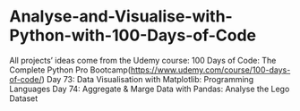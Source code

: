 # Analyse-and-Visualise-with-Python-with-100-Days-of-Code

All projects’ ideas come from the Udemy course: 100 Days of Code: The Complete Python Pro Bootcamp(https://www.udemy.com/course/100-days-of-code/)
Day 73: Data Visualisation with Matplotlib: Programming Languages
Day 74: Aggregate & Marge Data with Pandas: Analyse the Lego Dataset
